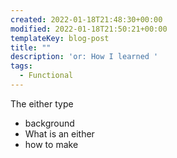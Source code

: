 ```yaml
---
created: 2022-01-18T21:48:30+00:00
modified: 2022-01-18T21:50:21+00:00
templateKey: blog-post
title: ""
description: 'or: How I learned '
tags:
  - Functional
---
```


The either type

- background
- What is an either
- how to make
